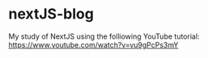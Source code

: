 # nextJS-blog
My study of NextJS using the folliowing YouTube tutorial: https://www.youtube.com/watch?v=vu9gPcPs3mY
